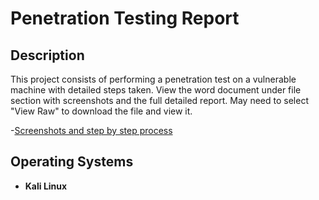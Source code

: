 <h1>Penetration Testing Report</h1>


<h2>Description</h2>
This project consists of performing a penetration test on a vulnerable machine with detailed steps taken. View the word document under file section with screenshots and the full detailed report. May need to select "View Raw" to download the file and view it. 
<br />

-[Screenshots and step by step process](https://github.com/SulliZ/Penetration-Testing-Report/blob/main/ZadranSaliman_Penetration%20Testing%20Report%202.docx) 

<h2>Operating Systems</h2>

- <b>Kali Linux</b> 

<!--
 ```diff
- text in red
+ text in green
! text in orange
# text in gray
@@ text in purple (and bold)@@
```
--!>
